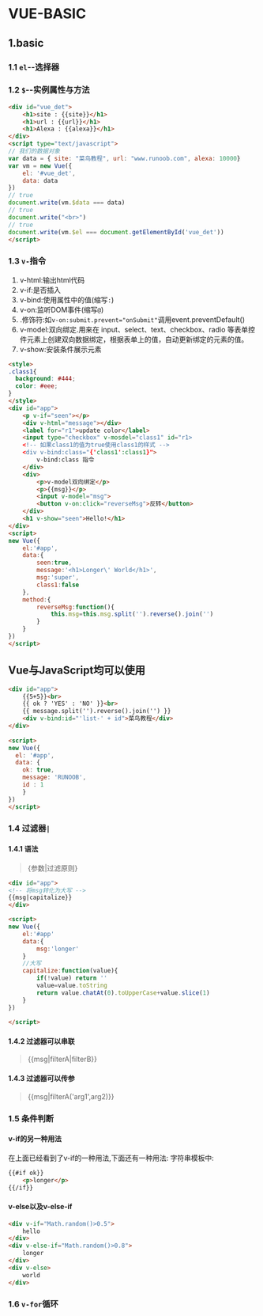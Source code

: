 # VUE-BASIC
## 1.basic
### 1.1 `el`--选择器
### 1.2 `$`--实例属性与方法
```html
<div id="vue_det">
    <h1>site : {{site}}</h1>
    <h1>url : {{url}}</h1>
    <h1>Alexa : {{alexa}}</h1>
</div>
<script type="text/javascript">
// 我们的数据对象
var data = { site: "菜鸟教程", url: "www.runoob.com", alexa: 10000}
var vm = new Vue({
    el: '#vue_det',
    data: data
})
// true
document.write(vm.$data === data) 
// true
document.write("<br>") 
// true
document.write(vm.$el === document.getElementById('vue_det')) 
</script>
```
### 1.3 `v-`指令
1. v-html:输出html代码
2. v-if:是否插入
3. v-bind:使用属性中的值(缩写`:`)
4. v-on:监听DOM事件(缩写`@`)
5. .修饰符:如`v-on:submit.prevent="onSubmit"`调用event.preventDefault()
6. v-model:双向绑定.用来在 input、select、text、checkbox、radio 等表单控件元素上创建双向数据绑定，根据表单上的值，自动更新绑定的元素的值。
7. v-show:安装条件展示元素

```html
<style>
.class1{
  background: #444;
  color: #eee;
}
</style>
<div id="app">
    <p v-if="seen"></p>
    <div v-html="message"></div>
    <label for="r1">update color</label>
    <input type="checkbox" v-mosdel="class1" id="r1>
    <!-- 如果class1的值为true使用class1的样式 -->
    <div v-bind:class="{'class1':class1}">
        v-bind:class 指令
    </div>
    <div>
        <p>v-model双向绑定</p>
        <p>{{msg}}</p>
        <input v-model="msg">
        <button v-on:click="reverseMsg">反转</button>
    </div>
    <h1 v-show="seen">Hello!</h1>
</div>
<script>
new Vue({
    el:'#app',
    data:{
        seen:true,
        message:'<h1>Longer\' World</h1>',
        msg:'super',
        class1:false
    },
    method:{
        reverseMsg:function(){
            this.msg=this.msg.split('').reverse().join('')
        }
    }
})
</script>
```
## Vue与JavaScript均可以使用
```html
<div id="app">
	{{5+5}}<br>
	{{ ok ? 'YES' : 'NO' }}<br>
	{{ message.split('').reverse().join('') }}
	<div v-bind:id="'list-' + id">菜鸟教程</div>
</div>
	
<script>
new Vue({
  el: '#app',
  data: {
	ok: true,
    message: 'RUNOOB',
	id : 1
	}
})
</script>
```
### 1.4 过滤器`|`

#### 1.4.1 语法
> {参数|过滤原则}
```html
<div id="app">
<!-- 将msg转化为大写 -->
{{msg|capitalize}}
</div>

<script>
new Vue({
    el:'#app'
    data:{
        msg:'longer'
    }
    //大写
    capitalize:function(value){
        if(!value) return ''
        value=value.toString
        return value.chatAt(0).toUpperCase+value.slice(1)
    }
})
    
</script>
```
#### 1.4.2 过滤器可以串联
> {{msg|filterA|filterB}}
#### 1.4.3 过滤器可以传参
> {{msg|filterA('arg1',arg2)}}

### 1.5 条件判断
#### v-if的另一种用法
在上面已经看到了v-if的一种用法,下面还有一种用法:
字符串模板中:
```html
{{#if ok}}
    <p>longer</p>
{{/if}}
```
#### v-else以及v-else-if
```html
<div v-if="Math.random()>0.5">
    hello
</div>
<div v-else-if="Math.random()>0.8">
    longer
</div>
<div v-else>
    world
</div>
```
### 1.6 `v-for`循环
